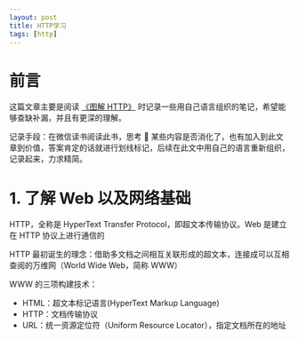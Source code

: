 ```yaml
---
layout: post
title: HTTP学习
tags: [http]
---
```


# 前言

这篇文章主要是阅读 [《图解 HTTP》](https://book.douban.com/subject/25863515/) 时记录一些用自己语言组织的笔记，希望能够查缺补漏，并且有更深的理解。

记录手段：在微信读书阅读此书，思考 🤔 某些内容是否消化了，也有加入到此文章到价值，答案肯定的话就进行划线标记，后续在此文中用自己的语言重新组织，记录起来，力求精简。

# 1. 了解 Web 以及网络基础

HTTP，全称是 HyperText Transfer Protocol，即超文本传输协议。Web 是建立在 HTTP 协议上进行通信的

HTTP 最初诞生的理念：借助多文档之间相互关联形成的超文本，连接成可以互相查阅的万维网（World Wide Web，简称 WWW）

WWW 的三项构建技术：

- HTML：超文本标记语言(HyperText Markup Language)
- HTTP：文档传输协议
- URL：统一资源定位符（Uniform Resource Locator），指定文档所在的地址
